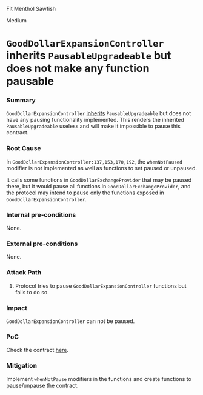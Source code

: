 Fit Menthol Sawfish

Medium

# `GoodDollarExpansionController` inherits `PausableUpgradeable` but does not make any function pausable

### Summary

`GoodDollarExpansionController` [inherits](https://github.com/sherlock-audit/2024-10-mento-update/blob/main/mento-core/contracts/goodDollar/GoodDollarExpansionController.sol#L19) `PausableUpgradeable` but does not have any pausing functionality implemented. This renders the inherited `PausableUpgradeable` useless and will make it impossible to pause this contract.

### Root Cause

In `GoodDollarExpansionController:137,153,170,192`, the `whenNotPaused` modifier is not implemented as well as functions to set paused or unpaused.

It calls some functions in `GoodDollarExchangeProvider` that may be paused there, but it would pause all functions in  `GoodDollarExchangeProvider`, and the protocol may intend to pause only the functions exposed in `GoodDollarExpansionController`.

### Internal pre-conditions

None.

### External pre-conditions

None.

### Attack Path

1. Protocol tries to pause `GoodDollarExpansionController` functions but fails to do so.

### Impact

`GoodDollarExpansionController` can not be paused.

### PoC

Check the contract [here](https://github.com/sherlock-audit/2024-10-mento-update/blob/main/mento-core/contracts/goodDollar/GoodDollarExpansionController.sol#L19).

### Mitigation

Implement `whenNotPause` modifiers in the functions and create functions to pause/unpause the contract.